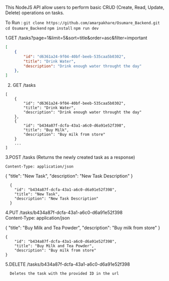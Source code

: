 This NodeJS API allow users to perform basic CRUD (Create, Read, Update, Delete) operations on tasks.

To Run : 
    ```
    git clone https://github.com/amarpakhare/Osumare_Backend.git
    ```
    ```
    cd Osumare_Backend
    ```
    ```
    npm install
    ```
    ```
    npm run dev
    ```



1.GET /tasks?page=1&limit=5&sort=title&order=asc&filter=important
```json
[
    {
        "id": "d6361a24-9f04-40bf-beeb-535caa5b0302",
        "title": "Drink Water",
        "description": "Drink enough water throught the day"
    },
]
```

2. GET /tasks
```
[
    {
        "id": "d6361a24-9f04-40bf-beeb-535caa5b0302",
        "title": "Drink Water",
        "description": "Drink enough water throught the day"
    },
    {
        "id": "b434a87f-dcfa-43a1-a6c0-d6a91e52f398",
        "title": "Buy Milk",
        "description": "Buy milk from store"
    }
    ...
]
```
3.POST /tasks  (Returns the newly created task as a response) <br>

    Content-Type: application/json

  {
      "title": "New Task",
      "description": "New Task Description"
  }
```
  {
    "id": "b434a87f-dcfa-43a1-a6c0-d6a91e52f398",
    "title": "New Task",
    "description": "New Task Description"
  }
```

4.PUT /tasks/b434a87f-dcfa-43a1-a6c0-d6a91e52f398 <br>
Content-Type: application/json

{
    "title": "Buy Milk and Tea Powder",
    "description": "Buy milk from store"
}

```
{
    "id": "b434a87f-dcfa-43a1-a6c0-d6a91e52f398",
    "title": "Buy Milk and Tea Powder",
    "description": "Buy milk from store"
}
```
5.DELETE /tasks/b434a87f-dcfa-43a1-a6c0-d6a91e52f398

```
  Deletes the task with the provided ID in the url
```
